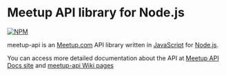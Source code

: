 Meetup API library for Node.js
==============================

[![NPM](https://nodei.co/npm/meetup-api.png)](https://nodei.co/npm/meetup-api/)

meetup-api is an [Meetup.com](http://www.meetup.com/) API library written in [JavaScript](http://en.wikipedia.org/wiki/JavaScript) for [Node.js](http://nodejs.org/).

You can access more detailed documentation about the API at [Meetup API Docs site](http://www.meetup.com/meetup_api/docs/) and [meetup-api Wiki pages](https://github.com/jkutianski/meetup-api/wiki)
